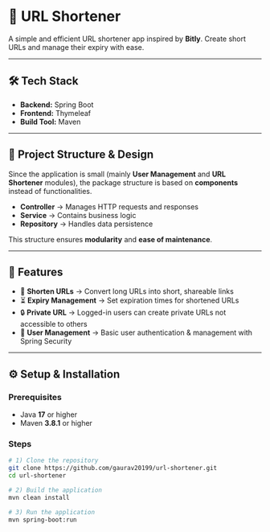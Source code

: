 # 🔗 URL Shortener

A simple and efficient URL shortener app inspired by **Bitly**. Create short URLs and manage their expiry with ease.  

---

## 🛠️ Tech Stack
- **Backend:** Spring Boot  
- **Frontend:** Thymeleaf  
- **Build Tool:** Maven  

---

## 📁 Project Structure & Design

Since the application is small (mainly **User Management** and **URL Shortener** modules), the package structure is based on **components** instead of functionalities.  

- **Controller** → Manages HTTP requests and responses  
- **Service** → Contains business logic  
- **Repository** → Handles data persistence  

This structure ensures **modularity** and **ease of maintenance**.  

---

## 🚀 Features
- 🔗 **Shorten URLs** → Convert long URLs into short, shareable links  
- ⏳ **Expiry Management** → Set expiration times for shortened URLs  
- 🔒 **Private URL** → Logged-in users can create private URLs not accessible to others  
- 👤 **User Management** → Basic user authentication & management with Spring Security  

---

## ⚙️ Setup & Installation

### Prerequisites
- Java **17** or higher  
- Maven **3.8.1** or higher  

### Steps
```bash
# 1) Clone the repository
git clone https://github.com/gaurav20199/url-shortener.git
cd url-shortener

# 2) Build the application
mvn clean install

# 3) Run the application
mvn spring-boot:run
